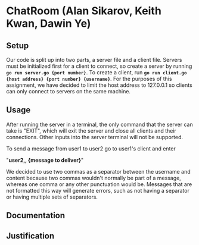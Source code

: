 <h1>ChatRoom (Alan Sikarov, Keith Kwan, Dawin Ye) </h1>

<h2> Setup </h2>
Our code is split up into two parts, a server file and a client file.
Servers must be initialized first for a client to connect, so create 
a server by running <code><b>go run server.go {port number}</b></code>. To 
create a client, run <code><b>go run client.go {host address} {port number} {username}</b></code>.
For the purposes of this assignment, we have decided to limit the host address to 
127.0.0.1 so clients can only connect to servers on the same machine. 

<h2> Usage </h2>
After running the server in a terminal, the only command that the server can take is
"EXIT", which will exit the server and close all clients and their connections. Other 
inputs into the server terminal will not be supported. 

To send a message from user1 to user2 go to user1's client and enter 

"<b>user2,, {message to deliver}</b>"

We decided to use two commas as a separator between the username and content because two commas 
wouldn't normally be part of a message, whereas one comma or any other punctuation would be. Messages 
that are not formatted this way will generate errors, such as not having a separator or having multiple 
sets of separators.

<h2> Documentation </h2>


<h2> Justification</h2>

